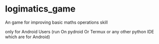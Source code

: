 # logimatics_game
An game for improving basic maths operations skill


only for Android Users (run On pydroid Or Termux or any other python IDE which are for Android)
